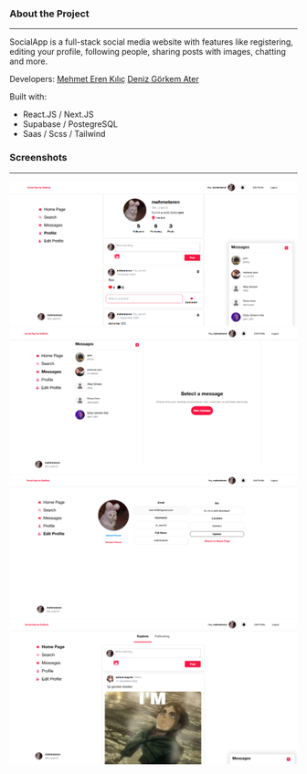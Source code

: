 ### About the Project

------------


SocialApp is a full-stack social media website with features like registering, editing your profile, following people, sharing posts with images, chatting and more.



Developers: [Mehmet Eren Kılıç](https://github.com/eren5515) [Deniz Görkem Ater](https://github.com/Gorcc)

Built with: 
 -  React.JS / Next.JS
 -  Supabase / PostegreSQL
 -  Saas / Scss / Tailwind
 

### Screenshots
------------
![](https://github.com/eren5515/asd/blob/main/resim_2024-02-26_153454553.png?raw=true)
![](https://github.com/eren5515/asd/blob/main/resim_2024-02-26_153509232.png?raw=true)
![](https://github.com/eren5515/asd/blob/main/resim_2024-02-26_153527499.png?raw=true)
![](https://github.com/eren5515/asd/blob/main/resim_2024-02-26_153558512.png?raw=true)



